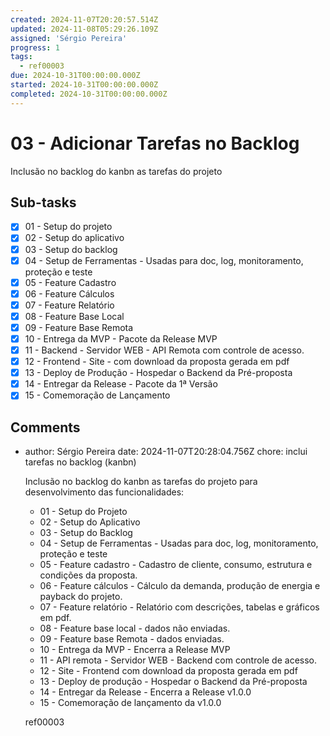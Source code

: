 ```yaml
---
created: 2024-11-07T20:20:57.514Z
updated: 2024-11-08T05:29:26.109Z
assigned: 'Sérgio Pereira'
progress: 1
tags:
  - ref00003
due: 2024-10-31T00:00:00.000Z
started: 2024-10-31T00:00:00.000Z
completed: 2024-10-31T00:00:00.000Z
---
```


# 03 - Adicionar Tarefas no Backlog

Inclusão no backlog do kanbn as tarefas do projeto

## Sub-tasks

- [x] 01 - Setup do projeto
- [x] 02 - Setup do aplicativo
- [x] 03 - Setup do backlog
- [x] 04 - Setup de Ferramentas - Usadas para doc, log, monitoramento, proteção e teste
- [x] 05 - Feature Cadastro
- [x] 06 - Feature Cálculos
- [x] 07 - Feature Relatório
- [x] 08 - Feature Base Local
- [x] 09 - Feature Base Remota
- [x] 10 - Entrega da MVP - Pacote da Release MVP
- [x] 11 - Backend - Servidor WEB - API Remota com controle de acesso.
- [x] 12 - Frontend - Site -  com download da proposta gerada em pdf
- [x] 13 - Deploy de Produção - Hospedar o Backend da Pré-proposta
- [x] 14 - Entregar da Release - Pacote da 1ª Versão
- [x] 15 - Comemoração de Lançamento

## Comments

- author: Sérgio Pereira
  date: 2024-11-07T20:28:04.756Z
  chore: inclui tarefas no backlog (kanbn)
  
  Inclusão no backlog do kanbn as tarefas do projeto para desenvolvimento das funcionalidades:
  - 01 - Setup do Projeto
  - 02 - Setup do Aplicativo
  - 03 - Setup do Backlog
  - 04 - Setup de Ferramentas - Usadas para doc, log, monitoramento, proteção e teste
  - 05 - Feature cadastro - Cadastro de cliente, consumo, estrutura e condições da proposta.
  - 06 - Feature cálculos - Cálculo da demanda, produção de energia e payback do projeto.
  - 07 - Feature relatório - Relatório com descrições, tabelas e gráficos em pdf.
  - 08 - Feature base local - dados não enviadas.
  - 09 - Feature base Remota - dados enviadas.
  - 10 - Entrega da MVP - Encerra a Release MVP
  - 11 - API remota - Servidor WEB - Backend com controle de acesso.
  - 12 - Site - Frontend com download da proposta gerada em pdf
  - 13 - Deploy de produção - Hospedar o Backend da Pré-proposta
  - 14 - Entregar da Release - Encerra a Release v1.0.0
  - 15 - Comemoração de lançamento da v1.0.0
  
  ref00003
